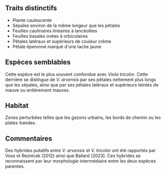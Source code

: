 
<!--
1-https://www.inaturalist.org/observations/254905009
1-https://www.inaturalist.org/observations/251872919
2-https://www.inaturalist.org/observations/253893111
1-https://www.inaturalist.org/observations/253737635
2-https://www.inaturalist.org/observations/255000240
1-https://www.inaturalist.org/observations/255036708
3-https://www.inaturalist.org/observations/254712416
4-https://www.inaturalist.org/observations/249361102

-->

## Traits distinctifs
- Plante caulescente
- Sépales environ de la même longeur que les pétales
- Feuilles caulinaires linéaires à lancéolées
- Feuilles basales ovées à orbiculaires
- Pétales latéraux et supérieurs de couleur crème
- Pétale éperonné marqué d'une tache jaune

## Espèces semblables
Cette espèce est le plus souvent confondue avec _Viola tricolor_. Cette dernière se distingue de _V. arvensis_ par ses pétales nettement plus longs que les sépales, ainsi que par ses pétales latéraux et supérieurs teintés de mauve ou entièrement mauves.

## Habitat
Zones perturbées telles que les gazons urbains, les bords de chemin ou les plates-bandes.
## Commentaires
Des hybrides putatifs entre _V. arvensis_ et _V. tricolor_ ont été rapportés par Voss et Reznicek (2012) ainsi que Ballard (2023). Ces hybrides se reconnaissent par leur morphologie intermédiaire entre les deux espèces parentes.


